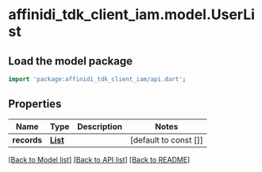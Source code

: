 # affinidi_tdk_client_iam.model.UserList

## Load the model package

```dart
import 'package:affinidi_tdk_client_iam/api.dart';
```

## Properties

| Name        | Type                            | Description | Notes                 |
| ----------- | ------------------------------- | ----------- | --------------------- |
| **records** | [**List<UserDto>**](UserDto.md) |             | [default to const []] |

[[Back to Model list]](../README.md#documentation-for-models) [[Back to API list]](../README.md#documentation-for-api-endpoints) [[Back to README]](../README.md)
